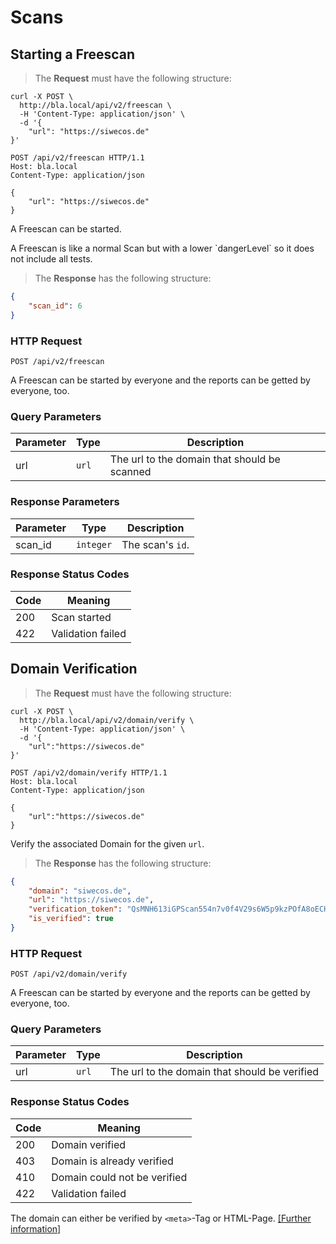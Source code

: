 # Scans

## Starting a Freescan

> The **Request** must have the following structure:

```shell
curl -X POST \
  http://bla.local/api/v2/freescan \
  -H 'Content-Type: application/json' \
  -d '{
	"url": "https://siwecos.de"
}'
```

```http
POST /api/v2/freescan HTTP/1.1
Host: bla.local
Content-Type: application/json

{
	"url": "https://siwecos.de"
}
```

A Freescan can be started.

<aside class="notice">
A Freescan is like a normal Scan but with a lower `dangerLevel` so it does not include all tests.
</aside>



> The **Response** has the following structure:

```json
{
    "scan_id": 6
}
```

### HTTP Request

`POST /api/v2/freescan`

<aside class="notice">
A Freescan can be started by everyone and the reports can be getted by everyone, too.
</aside>

### Query Parameters

| Parameter | Type  | Description                                  |
| --------- | ----- | -------------------------------------------- |
| url       | `url` | The url to the domain that should be scanned |

### Response Parameters

| Parameter | Type      | Description      |
| --------- | --------- | ---------------- |
| scan_id   | `integer` | The scan's `id`. |

### Response Status Codes

| Code | Meaning           |
| ---- | ----------------- |
| 200  | Scan started      |
| 422  | Validation failed |


## Domain Verification

> The **Request** must have the following structure:

```shell
curl -X POST \
  http://bla.local/api/v2/domain/verify \
  -H 'Content-Type: application/json' \
  -d '{
    "url":"https://siwecos.de"
}'
```

```http
POST /api/v2/domain/verify HTTP/1.1
Host: bla.local
Content-Type: application/json

{
    "url":"https://siwecos.de"
}
```

Verify the associated Domain for the given `url`.

> The **Response** has the following structure:

```json
{
    "domain": "siwecos.de",
    "url": "https://siwecos.de",
    "verification_token": "QsMNH613iGPScan554n7v0f4V29s6W5p9kzPOfA8oECH1Drejv7jpUE53i323tU8",
    "is_verified": true
}
```

### HTTP Request

`POST /api/v2/domain/verify`

<aside class="notice">
A Freescan can be started by everyone and the reports can be getted by everyone, too.
</aside>

### Query Parameters

| Parameter | Type  | Description                                   |
| --------- | ----- | --------------------------------------------- |
| url       | `url` | The url to the domain that should be verified |

### Response Status Codes

| Code | Meaning                      |
| ---- | ---------------------------- |
| 200  | Domain verified              |
| 403  | Domain is already verified   |
| 410  | Domain could not be verified |
| 422  | Validation failed            |

<aside class="notice">
The domain can either be verified by <code>&lt;meta&gt;</code>-Tag or HTML-Page. <a href="https://siwecos.de/wiki/Domain-Verification/EN" target="_blank">[Further information]</a>
</aside>

